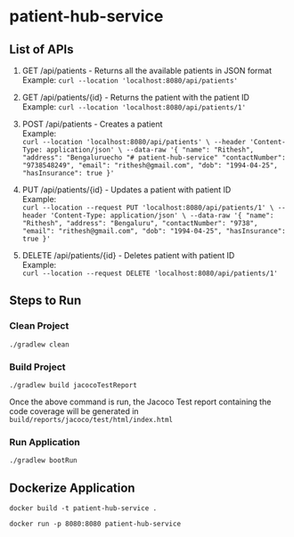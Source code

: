 # patient-hub-service    

## List of APIs   

1. GET /api/patients - Returns all the available patients in JSON format   
    Example: `curl --location 'localhost:8080/api/patients'`   

2. GET /api/patients/{id} - Returns the patient with the patient ID   
    Example: `curl --location 'localhost:8080/api/patients/1'`   

3. POST /api/patients - Creates a patient   
    Example:    
      `curl --location 'localhost:8080/api/patients' \
   --header 'Content-Type: application/json' \
   --data-raw '{
   "name": "Rithesh",
   "address": "Bengaluruecho "# patient-hub-service"
   "contactNumber": "9738548249",
   "email": "rithesh@gmail.com",
   "dob": "1994-04-25",
   "hasInsurance": true
   }'`

4. PUT /api/patients/{id} - Updates a patient with patient ID    
    Example:   
        `curl --location --request PUT 'localhost:8080/api/patients/1' \
   --header 'Content-Type: application/json' \
   --data-raw '{
   "name":  "Rithesh",
   "address": "Bengaluru",
   "contactNumber": "9738",
   "email": "rithesh@gmail.com",
   "dob": "1994-04-25",
   "hasInsurance": true
   }'`
5. DELETE /api/patients/{id} - Deletes patient with patient ID   
    Example:    
        `curl --location --request DELETE 'localhost:8080/api/patients/1'`

## Steps to Run

### Clean Project
`./gradlew clean`

### Build Project
`./gradlew build jacocoTestReport`

Once the above command is run, the Jacoco Test report containing the code coverage will be generated in `build/reports/jacoco/test/html/index.html`

### Run Application
`./gradlew bootRun`

## Dockerize Application

`docker build -t patient-hub-service .`

`docker run -p 8080:8080 patient-hub-service`